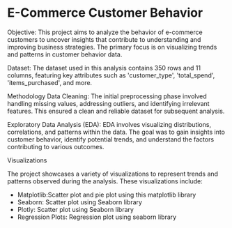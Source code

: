 # E-Commerce Customer Behavior
Objective: This project aims to analyze the behavior of e-commerce customers to uncover insights that contribute to understanding and improving business strategies. The primary focus is on visualizing trends and patterns in customer behavior data.

Dataset: The dataset used in this analysis contains 350 rows and 11 columns, featuring key attributes such as 'customer_type', 'total_spend', 'items_purchased', and more.

Methodology
Data Cleaning: The initial preprocessing phase involved handling missing values, addressing outliers, and identifying irrelevant features. This ensured a clean and reliable dataset for subsequent analysis.

Exploratory Data Analysis (EDA): EDA involves visualizing distributions, correlations, and patterns within the data. The goal was to gain insights into customer behavior, identify potential trends, and understand the factors contributing to various outcomes.

Visualizations

The project showcases a variety of visualizations to represent trends and patterns observed during the analysis. These visualizations include:

- Matplotlib:Scatter plot and pie plot using this matplotlib library
- Seaborn: Scatter plot using Seaborn library
- Plotly: Scatter plot using Seaborn library
- Regression Plots: Regression plot using seaborn library
